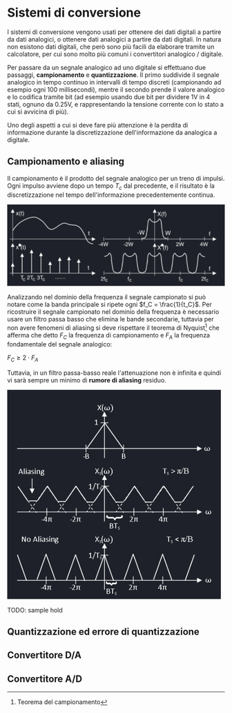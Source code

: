 # Sistemi di conversione
I sistemi di conversione vengono usati per ottenere dei dati digitali a partire da dati analogici, o ottenere dati analogici a partire da dati digitali. In natura non esistono dati digitali, che però sono più facili da elaborare tramite un calcolatore, per cui sono molto più comuni i convertitori analogico / digitale.

Per passare da un segnale analogico ad uno digitale si effettuano due passaggi, **campionamento** e **quantizzazione**. Il primo suddivide il segnale analogico in tempo continuo in intervalli di tempo discreti (campionando ad esempio ogni 100 millisecondi), mentre il secondo prende il valore analogico e lo codifica tramite bit (ad esempio usando due bit per dividere 1V in 4 stati, ognuno da 0.25V, e rappresentando la tensione corrente con lo stato a cui si avvicina di più).

Uno degli aspetti a cui si deve fare più attenzione è la perdita di informazione durante la discretizzazione dell'informazione da analogica a digitale.
## Campionamento e aliasing
Il campionamento è il prodotto del segnale analogico per un treno di impulsi. Ogni impulso avviene dopo un tempo $T_c$ dal precedente, e il risultato è la discretizzazione nel tempo dell'informazione precedentemente continua.

![alt text](../img/lezione_10.md/image.png)

Analizzando nel dominio della frequenza il segnale campionato si può notare come la banda principale si ripete ogni $f_C = \frac{1}{t_C}$. Per ricostruire il segnale campionato nel dominio della frequenza è necessario usare un filtro passa basso che elimina le bande secondarie, tuttavia per non avere fenomeni di aliasing si deve rispettare il teorema di Nyquist[^1] che afferma che detto $F_C$ la frequenza di campionamento e $F_A$ la frequenza fondamentale del segnale analogico:

$F_C \ge 2\cdot F_A$

Tuttavia, in un filtro passa-basso reale l'attenuazione non è infinita e quindi vi sarà sempre un minimo di **rumore di aliasing** residuo.

![alt text](../img/lezione_10.md/image-1.png)

TODO: sample hold

[^1]: Teorema del campionamento

## Quantizzazione ed errore di quantizzazione
## Convertitore D/A
## Convertitore A/D
